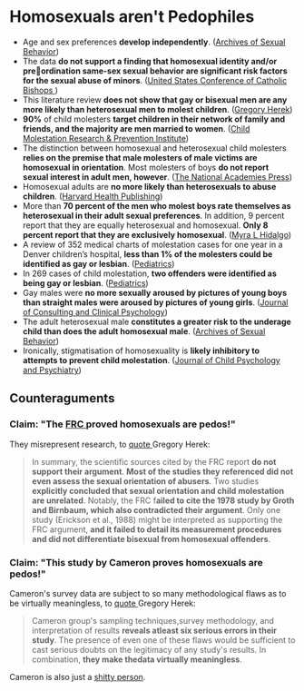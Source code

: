 # Homosexuals aren't Pedophiles

* Age and sex preferences **develop independently**. \([Archives of Sexual Behavior](https://www.queensu.ca/psychology/sites/webpublish.queensu.ca.psycwww/files/files/Faculty/Vern%20Qunisey/Silverthorne_Quinsey-2000.pdf)\)
* The data **do not support a finding that homosexual identity and/or preordination same-sex sexual behavior are significant risk factors for the sexual abuse of minors**. \([United States Conference of Catholic Bishops  ](https://www.bishop-accountability.org/reports/2011_05_18_John_Jay_Causes_and_Context_Report.pdf)\)
* This literature review **does not show that gay or bisexual men are any more likely than heterosexual men to molest children**. \([Gregory Herek](https://0x0.la/u/yFDsbPe.html)\)
* **90%** of child molesters **target children in their network of family and friends, and the majority are men married to women**. \([Child Molestation Research & Prevention Institute](https://www.cmrpi.org/pages/tell_others_the_facts.html)\)
* The distinction between homosexual and heterosexual child molesters **relies on the premise that male molesters of male victims are homosexual in orientation**. Most molesters of boys **do not report sexual interest in adult men, however**. \([The National Academies Press](https://0x0.la/u/VYUOLUV.pdf#page=158)\)
* Homosexual adults are **no more likely than heterosexuals to abuse children**. \([Harvard Health Publishing](https://web.archive.org/web/20210429130147/https://www.health.harvard.edu/newsletter_article/pessimism-about-pedophilia)\)
* More than **70 percent of the men who molest boys rate themselves as heterosexual in their adult sexual preferences**. In addition, 9 percent report that they are equally heterosexual and homosexual. **Only 8 percent report that they are exclusively homosexual**. \([Myra L Hidalgo](https://rb.gy/emzzid)\)
* A review of 352 medical charts of molestation cases for one year in a Denver children’s hospital, **less than 1% of the molesters could be identified as gay or lesbian**. \([Pediatrics](https://pubmed.ncbi.nlm.nih.gov/8008535/)\)
* In 269 cases of child molestation, **two offenders were identified as being gay or lesbian**. \([Pediatrics](https://pediatrics.aappublications.org/content/94/1/41)\)
* Gay males were **no more sexually aroused by pictures of young boys than straight males were aroused by pictures of young girls**. \([Journal of Consulting and Clinical Psychology](https://dacemirror.sci-hub.st/journal-article/818283806aa95fb243b9a1badbbaebc0/freund1989.pdf)\)
*  The adult heterosexual male **constitutes a greater risk to the underage child than does the adult homosexual male**. \([Archives of Sexual Behavior](https://zero.sci-hub.se/650/86b797f086fe846a581e52716b2cda0c/groth1978.pdf)\)
* Ironically, stigmatisation of homosexuality is **likely inhibitory to attempts to prevent child molestation**. \([Journal of Child Psychology and Psychiatry](https://sci-hub.st/10.1111/j.1469-7610.1992.tb00862.x)\)

## Counteraguments

### Claim: "The [FRC ](https://web.archive.org/web/20050211233643/http://www.frc.org/get.cfm?i=IS02E3)proved homosexuals are pedos!"

They misrepresent research, to [quote ](https://0x0.la/u/P2jYp76.pdf#page=9)Gregory Herek:

> In summary, the scientific sources cited by the FRC report **do not support their argument**. **Most of the studies they referenced did not even assess the sexual orientation of abusers**. Two studies **explicitly concluded that sexual orientation and child molestation are unrelated**. Notably, the FRC f**ailed to cite the 1978 study by Groth and Birnbaum, which also contradicted their argument**. Only one study \(Erickson et al., 1988\) might be interpreted as supporting the FRC argument, **and it failed to detail its measurement procedures and did not differentiate bisexual from homosexual offenders**.

### Claim: "This study by Cameron proves homosexuals are pedos!"

Cameron's survey data are subject to so many methodological flaws as to be virtually meaningless, to [quote ](https://0x0.la/u/KP9kriX.html)Gregory Herek: 

> Cameron group's sampling techniques,survey methodology, and interpretation of results **reveals atleast six serious errors in their study**. The presence of even one of these flaws would be sufficient to cast serious doubts on the legitimacy of any study's results. In combination, **they make thedata virtually meaningless**.

Cameron is also just a [shitty person](https://psychology.ucdavis.edu/rainbow/html/facts_cameron.html).











